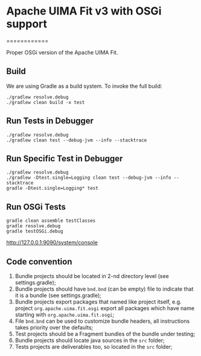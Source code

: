 # Apache UIMA Fit v3 with OSGi support
============

Proper OSGi version of the Apache UIMA Fit.

## Build

We are using Gradle as a build system.
To invoke the full build:

    ./gradlew resolve.debug
    ./gradlew clean build -x test

## Run Tests in Debugger

    ./gradlew resolve.debug
    ./gradlew clean test --debug-jvm --info --stacktrace

## Run Specific Test in Debugger

    ./gradlew resolve.debug
    ./gradlew -Dtest.single=Logging clean test --debug-jvm --info --stacktrace
    gradle -Dtest.single=Logging* test

## Run OSGi Tests

    gradle clean assemble testClasses
    gradle resolve.debug
    gradle testOSGi.debug

http://127.0.0.1:9090/system/console

## Code convention

1.  Bundle projects should be located in 2-nd directory level (see settings.gradle);
2.  Bundle projects should have `bnd.bnd` (can be empty) file to indicate that it is a bundle (see settings.gradle);
3.  Bundle projects export packages that named like project itself, e.g. project `org.apache.uima.fit.osgi` export all packages which have name starting with `org.apache.uima.fit.osgi`;
4.  File `bnd.bnd` can be used to customize bundle headers, all instructions takes priority over the defaults;
5.  Test projects should be a Fragment bundles of the bundle under testing;
6.  Bundle projects should locate java sources in the `src` folder;
7.  Tests projects are deliverables too, so located in the `src` folder;
